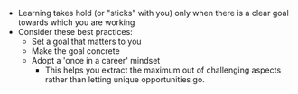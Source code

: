 * Learning takes hold (or "sticks" with you) only when there is a clear goal towards which you are working
* Consider these best practices:
	* Set a goal that matters to you
	* Make the goal concrete
	* Adopt a 'once in a career' mindset
		* This helps you extract the maximum out of challenging aspects rather than letting unique opportunities go.